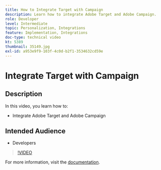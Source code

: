 ```yaml
---
title: How to Integrate Target with Campaign
description: Learn how to integrate Adobe Target and Adobe Campaign.
role: Developer
level: Intermediate
topic: Personalization, Integrations
feature: Implementation, Integrations
doc-type: technical video
kt: 5389
thumbnail: 35149.jpg
exl-id: a953e9f9-103f-4c0d-b2f1-3534632cd59e
---
```

# Integrate Target with Campaign

## Description

In this video, you learn how to:

* Integrate Adobe Target and Adobe Campaign

## Intended Audience

* Developers

>[!VIDEO](https://video.tv.adobe.com/v/35149/?quality=12)

For more information, visit the [documentation](https://docs.adobe.com/content/help/en/target/using/integrate/campaign-and-target.html).
